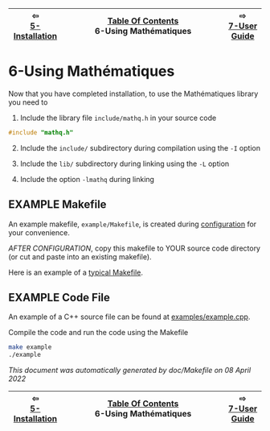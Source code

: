 
| ⇦ <br />[5-Installation](installation.md)  | [Table Of Contents](toc.md)<br />6-Using Mathématiques<br /><img width=1000/> | ⇨ <br />[7-User Guide](user-guide.md)   |
| ----------- | ----------- | ----------- |



# 6-Using Mathématiques


Now that you have completed installation, to use the Mathématiques library you need to 

1. Include the library file `include/mathq.h` in your source code
```C++
#include "mathq.h"
```
2. Include the `include/` subdirectory during compilation using the `-I` option

3. Include the `lib/` subdirectory during linking using the `-L` option

4. Include the option `-lmathq` during linking

## EXAMPLE Makefile

An example makefile, `example/Makefile`, is created during [configuration](configuration) for your convenience.

*AFTER CONFIGURATION*, copy this makefile to YOUR source code directory (or cut and paste into an existing makefile).

Here is an example of a [typical Makefile](doc/sample/Makefile).

## EXAMPLE Code File

An example of a C++ source file can be found at [examples/example.cpp](examples/example.cpp).

Compile the code and run the code using the Makefile
```bash
make example
./example
```



_This document was automatically generated by doc/Makefile on 08 April 2022_


| ⇦ <br />[5-Installation](installation.md)  | [Table Of Contents](toc.md)<br />6-Using Mathématiques<br /><img width=1000/> | ⇨ <br />[7-User Guide](user-guide.md)   |
| ----------- | ----------- | ----------- |
